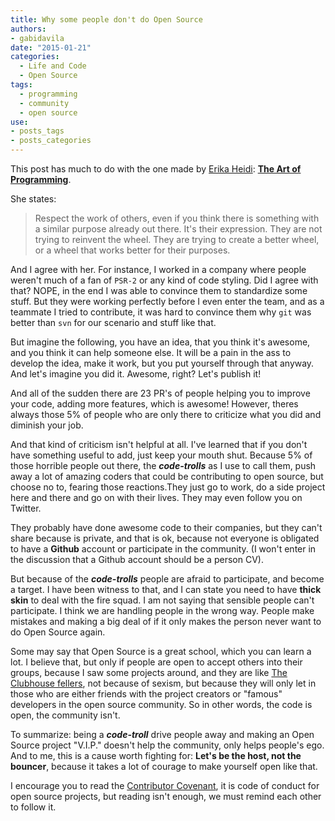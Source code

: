 ```yaml
---
title: Why some people don't do Open Source
authors:
- gabidavila
date: "2015-01-21"
categories:
  - Life and Code
  - Open Source
tags:
  - programming
  - community
  - open source
use:
- posts_tags
- posts_categories
---
```


This post has much to do with the one made by [Erika Heidi](http://www.twitter.com/ericaheidi):  **[The Art of Programming](http://dev-human.com/entries/2014/12/19/the-art-of-programming/)**.

She states:

> Respect the work of others, even if you think there is something with a similar purpose already out there. It's their expression. They are not trying to reinvent the wheel. They are trying to create a better wheel, or a wheel that works better for their purposes.

And I agree with her. For instance, I worked in a company where people weren't much of a fan of `PSR-2` or any kind of code styling. Did I agree with that? NOPE, in the end I was able to convince them to standardize some stuff. But they were working perfectly before I even enter the team, and as a teammate I tried to contribute, it was hard to convince them why `git` was better than `svn` for our scenario and stuff like that.

But imagine the following, you have an idea, that you think it's awesome, and you think it can help someone else. It will be a pain in the ass to develop the idea, make it work, but you put yourself through that anyway. And let's imagine you did it. Awesome, right? Let's publish it!

And all of the sudden there are 23 PR's of people helping you to improve your code, adding more features, which is awesome! However, theres always those 5% of people who are only there to criticize what you did and diminish your job.

And that kind of criticism isn't helpful at all. I've learned that if you don't have something useful to add, just keep your mouth shut. Because 5% of those horrible people out there, the **_code-trolls_** as I use to call them, push away a lot of amazing coders that could be contributing to open source, but choose no to, fearing those reactions.They just go to work, do a side project here and there and go on with their lives. They may even follow you on Twitter.

They probably have done awesome code to their companies, but they can't share because is private, and that is ok, because not everyone is obligated to have a **Github** account or participate in the community. (I won't enter in the discussion that a Github account should be a person CV).

But because of the **_code-trolls_** people are afraid to participate, and become a target. I have been witness to that, and I can state you need to have **thick skin** to deal with the fire squad. I am not saying that sensible people can't participate. I think we are handling people in the wrong way. People make mistakes and making a big deal of if it only makes the person never want to do Open Source again.

Some may say that Open Source is a great school, which you can learn a lot. I believe that, but only if people are open to accept others into their groups, because I saw some projects around, and they are like [The Clubhouse fellers](http://en.wikipedia.org/wiki/Little_Lulu), not because of sexism, but because they will only let in those who are either friends with the project creators or "famous" developers in the open source community. So in other words, the code is open, the community isn't.

To summarize: being a **_code-troll_** drive people away and making an Open Source project "V.I.P." doesn't help the community, only helps people's ego. And to me, this is a cause worth fighting for: **Let's be the host, not the bouncer**, because it takes a lot of courage to make yourself open like that.

I encourage you to read the [Contributor Covenant](http://contributor-covenant.org/), it is code of conduct for open source projects, but reading isn't enough, we must remind each other to follow it.
